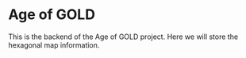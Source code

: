 # Age of GOLD

This is the backend of the Age of GOLD project. Here we will store the hexagonal map information.
